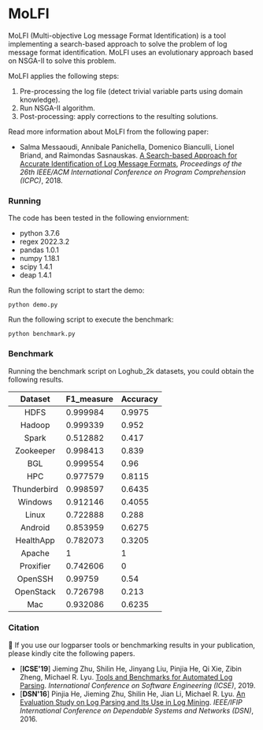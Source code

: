 # MoLFI

MoLFI (Multi-objective Log message Format Identification) is a tool implementing a search-based approach to solve the problem of log message format identification. MoLFI uses an evolutionary approach based on NSGA-II to solve this problem.

MoLFI applies the following steps:

1. Pre-processing the log file (detect trivial variable parts using domain knowledge).
2. Run NSGA-II algorithm.
3. Post-processing: apply corrections to the resulting solutions.

Read more information about MoLFI from the following paper:

+ Salma Messaoudi, Annibale Panichella, Domenico Bianculli, Lionel Briand, and Raimondas Sasnauskas. [A Search-based Approach for Accurate Identification of Log Message Formats](http://hdl.handle.net/10993/35286), *Proceedings of the 26th IEEE/ACM International Conference on Program Comprehension (ICPC)*, 2018.

### Running

The code has been tested in the following enviornment:
+ python 3.7.6
+ regex 2022.3.2
+ pandas 1.0.1
+ numpy 1.18.1
+ scipy 1.4.1
+ deap 1.4.1

Run the following script to start the demo:

```
python demo.py
```

Run the following script to execute the benchmark:

```
python benchmark.py
```

### Benchmark

Running the benchmark script on Loghub_2k datasets, you could obtain the following results.

|   Dataset   | F1_measure | Accuracy |
|:-----------:|:------------|:----------|
|     HDFS    | 0.999984   | 0.9975   |
|    Hadoop   | 0.999339   | 0.952    |
|    Spark    | 0.512882   | 0.417    |
|  Zookeeper  | 0.998413   | 0.839    |
|     BGL     | 0.999554   | 0.96     |
|     HPC     | 0.977579   | 0.8115   |
| Thunderbird | 0.998597   | 0.6435   |
|   Windows   | 0.912146   | 0.4055   |
|    Linux    | 0.722888   | 0.288    |
|   Android   | 0.853959   | 0.6275   |
|  HealthApp  | 0.782073   | 0.3205   |
|    Apache   | 1          | 1        |
|  Proxifier  | 0.742606   | 0        |
|   OpenSSH   | 0.99759    | 0.54     |
|  OpenStack  | 0.726798   | 0.213    |
|     Mac     | 0.932086   | 0.6235   |

### Citation

:telescope: If you use our logparser tools or benchmarking results in your publication, please kindly cite the following papers.

+ [**ICSE'19**] Jieming Zhu, Shilin He, Jinyang Liu, Pinjia He, Qi Xie, Zibin Zheng, Michael R. Lyu. [Tools and Benchmarks for Automated Log Parsing](https://arxiv.org/pdf/1811.03509.pdf). *International Conference on Software Engineering (ICSE)*, 2019.
+ [**DSN'16**] Pinjia He, Jieming Zhu, Shilin He, Jian Li, Michael R. Lyu. [An Evaluation Study on Log Parsing and Its Use in Log Mining](https://jiemingzhu.github.io/pub/pjhe_dsn2016.pdf). *IEEE/IFIP International Conference on Dependable Systems and Networks (DSN)*, 2016.
